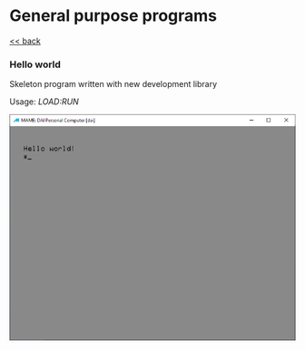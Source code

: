 # General purpose programs

[<< back](README.md)

### Hello world
Skeleton program written with new development library

Usage: _LOAD:RUN_

![screen](img01.png)
